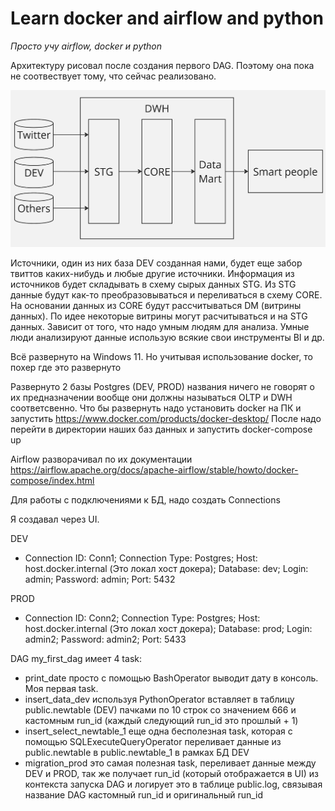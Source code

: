# Learn docker and airflow and python

_Просто учу airflow, docker и python_

Архитектуру рисовал после создания первого DAG. Поэтому она пока не соотвествует тому, что сейчас реализовано.

![Архитектура](https://github.com/Atli4nikK/learn_docker_and_airflow/blob/master/architecture.jpg)

Источники, один из них база DEV созданная нами, будет еще забор твиттов каких-нибудь и любые другие источники.
Информация из источников будет складывать в схему сырых данных STG.
Из STG данные будут как-то преобразовываться и переливаться в схему CORE.
На основании данных из CORE будут рассчитываться DM (витрины данных). 
По идее некоторые витрины могут расчитываться и на STG данных. 
Зависит от того, что надо умным людям для анализа. Умные люди анализируют данные использую всякие свои инструменты BI и др.

Всё развернуто на Windows 11. Но учитывая использование docker, то похер где это развернуто

Развернуто 2 базы Postgres (DEV, PROD) названия ничего не говорят о их предназначении вообще они должны называться OLTP и DWH соответсвенно.
Что бы развернуть надо установить docker на ПК и запустить https://www.docker.com/products/docker-desktop/
После надо перейти в директории наших баз данных и запустить docker-compose up

Airflow разворачивал по их документации https://airflow.apache.org/docs/apache-airflow/stable/howto/docker-compose/index.html

Для работы с подключениями к БД, надо создать Connections

Я создавал через UI.

DEV
- Connection ID: Conn1; Connection Type: Postgres; Host: host.docker.internal (Это локал хост докера); Database: dev; Login: admin; Password: admin; Port: 5432

PROD
- Connection ID: Conn2; Connection Type: Postgres; Host: host.docker.internal (Это локал хост докера); Database: prod; Login: admin2; Password: admin2; Port: 5433

DAG my_first_dag имеет 4 task:
- print_date просто с помощью BashOperator выводит дату в консоль. Моя первая task.
- insert_data_dev используя PythonOperator вставляет в таблицу public.newtable (DEV) пачками по 10 строк со значением 666 и кастомным run_id (каждый следующий run_id это прошлый + 1)
- insert_select_newtable_1 еще одна бесполезная task, которая с помощью SQLExecuteQueryOperator переливает данные из public.newtable в public.newtable_1 в рамках БД DEV
- migration_prod это самая полезная task, переливает данные между DEV и PROD, так же получает run_id (который отображается в UI) из контекста запуска DAG и логирует это в таблице public.log, связывая название DAG кастомный run_id и оригинальный run_id
